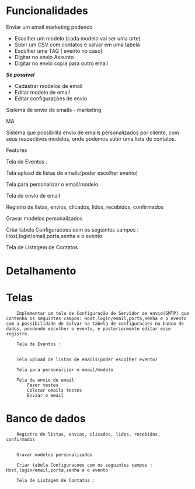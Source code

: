 # Funcionalidades 


Enviar um email marketing podendo 
* Escolher um modelo (cada modelo vai ser uma arte)
* Subir um CSV com contatos e salvar em uma tabela
* Escolher uma TAG ( evento no caso)
* Digitar no envio Assunto
* Digitar no envio copia para outro email


***Se possivel***


* Cadastrar modelos de email
* Editar modelo de email
* Editar configurações de envio



Sistema de envio de emails - marketing

MA

Sistema que possibilita envio de emails personalizados por cliente, com seus respectivos modelos, onde podemos subir uma lista de contatos.

Features

Tela de Eventos : 

Tela upload de listas de emails(poder escolher evento)


Tela para personalizar o email/modelo
	
Tela de envio de email

Registro de listas, envios, clicados, lidos, recebidos, confirmados

Gravar modelos personalizados	

Criar tabela Configuracoes com os seguintes campos : Host,login/email,porta,senha e o evento

Tela de Listagem de Contatos 



# Detalhamento  


# Telas

		Implementar um tela de Configuração de Servidor de envio(SMTP) que contenha os seguintes campos: Host,login/email,porta,senha e o evento com a possibilidade de Salvar na tabela de configuracoes no banco de dados, pondendo escolher o evento, e posteriormente editar esse registro. 

		Tela de Eventos : 
		

		Tela upload de listas de emails(poder escolher evento)
		
		Tela para personalizar o email/modelo
		
		Tela de envio de email
			Fazer testes
			Colocar emails testes			 	
			Enviar o email

# Banco de dados

		Registro de listas, envios, clicados, lidos, recebidos, confirmados


		Gravar modelos personalizados
		
		Criar tabela Configuracoes com os seguintes campos : Host,login/email,porta,senha e o evento

		Tela de Listagem de Contatos :




